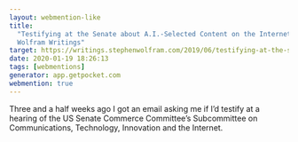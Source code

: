 ```yaml
---
layout: webmention-like
title:
  "Testifying at the Senate about A.I.‑Selected Content on the Internet—Stephen
  Wolfram Writings"
target: https://writings.stephenwolfram.com/2019/06/testifying-at-the-senate-about-a-i-selected-content-on-the-internet/
date: 2020-01-19 18:26:13
tags: [webmentions]
generator: app.getpocket.com
webmention: true
---
```


Three and a half weeks ago I got an email asking me if I’d testify at a hearing
of the US Senate Commerce Committee’s Subcommittee on Communications,
Technology, Innovation and the Internet.
